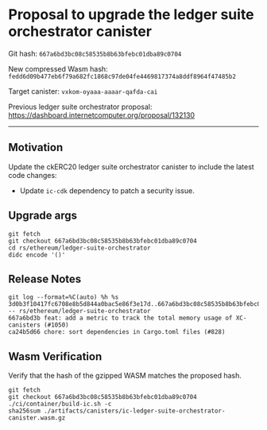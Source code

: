 # Proposal to upgrade the ledger suite orchestrator canister

Git hash: `667a6bd3bc08c58535b8b63bfebc01dba89c0704`

New compressed Wasm hash: `fedd6d09b477eb6f79a682fc1868c97de04fe4469817374a8ddf8964f47485b2`

Target canister: `vxkom-oyaaa-aaaar-qafda-cai`

Previous ledger suite orchestrator proposal: https://dashboard.internetcomputer.org/proposal/132130

---

## Motivation
Update the ckERC20 ledger suite orchestrator canister to include the latest code changes:
* Update `ic-cdk` dependency to patch a security issue.

## Upgrade args

```
git fetch
git checkout 667a6bd3bc08c58535b8b63bfebc01dba89c0704
cd rs/ethereum/ledger-suite-orchestrator
didc encode '()'
```

## Release Notes

```
git log --format=%C(auto) %h %s 3d0b3f10417fc6708e8b5d844a0bac5e86f3e17d..667a6bd3bc08c58535b8b63bfebc01dba89c0704 -- rs/ethereum/ledger-suite-orchestrator
667a6bd3b feat: add a metric to track the total memory usage of XC-canisters (#1050)
ca24b5d66 chore: sort dependencies in Cargo.toml files (#828)
 ```

## Wasm Verification

Verify that the hash of the gzipped WASM matches the proposed hash.

```
git fetch
git checkout 667a6bd3bc08c58535b8b63bfebc01dba89c0704
./ci/container/build-ic.sh -c
sha256sum ./artifacts/canisters/ic-ledger-suite-orchestrator-canister.wasm.gz
```
